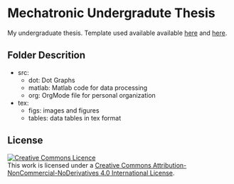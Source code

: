 # Mechatronic Undergradute Thesis

My undergraduate thesis. Template used available available [here](https://www.sharelatex.com/templates/59afea1a951af79f0775037e) and [here](https://github.com/arthurbeggs/unb-template-tg-mecatronica).

## Folder Descrition

 * src: 
    * dot: Dot Graphs
    * matlab: Matlab code for data processing
    * org: OrgMode file for personal organization
 * tex:
    * figs: images and figures
    * tables: data tables in tex format
    
## License
    
<a rel="license" href="http://creativecommons.org/licenses/by-nc-nd/4.0/"><img alt="Creative Commons Licence" style="border-width:0" src="https://i.creativecommons.org/l/by-nc-nd/4.0/88x31.png" /></a><br />This work is licensed under a <a rel="license" href="http://creativecommons.org/licenses/by-nc-nd/4.0/">Creative Commons Attribution-NonCommercial-NoDerivatives 4.0 International License</a>.
